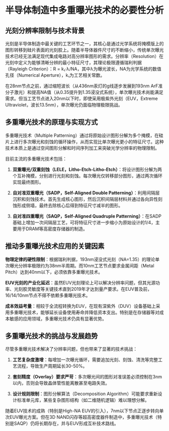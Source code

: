 # 半导体制造中多重曝光技术的必要性分析

## 光刻分辨率限制与技术背景

光刻是半导体制造中最关键的工艺环节之一，其核心是通过光学系统将掩模版上的图形转移到硅片表面的光刻胶上。随着半导体器件尺寸的不断缩小，传统单次曝光技术已经无法满足现代集成电路对高分辨率图形的需求。分辨率（Resolution）在光刻中定义为能够清晰分辨的最小特征尺寸，其理论极限遵循瑞利判据（Rayleigh Criterion）：R = k₁·λ/NA，其中λ为曝光波长，NA为光学系统的数值孔径（Numerical Aperture），k₁为工艺相关常数。

在28nm节点之前，通过缩短波长（从436nm汞灯的g线逐步发展到193nm ArF准分子激光）和提高NA值（从0.35提升到1.35浸没式系统），单次曝光技术尚能满足需求。但当工艺节点进入20nm以下时，即使采用极紫外光刻（EUV，Extreme Ultraviolet，波长13.5nm），单次曝光仍面临物理极限挑战。

## 多重曝光技术的原理与实现方式

多重曝光技术（Multiple Patterning）通过将原始设计图形分解为多个掩模，在硅片上进行多次曝光和刻蚀的循环操作，从而实现比单次曝光更小的特征尺寸。这种技术本质上是通过空间图形分解和时间序列加工来突破光学分辨率的物理限制。

目前主流的多重曝光技术包括：

1. **双重曝光/双重刻蚀（LELE，Litho-Etch-Litho-Etch）**：将设计图形分解为两个互补掩模，分别进行光刻和刻蚀。每次曝光仅转移部分图形，通过两次循环实现最终图形。

2. **自对准双重曝光（SADP，Self-Aligned Double Patterning）**：利用间隔层沉积和刻蚀技术。首先生成核心图形，然后沉积间隔层材料并通过各向异性刻蚀形成侧墙，最终去除核心后得到特征尺寸减半的图形。

3. **自对准四重曝光（SAQP，Self-Aligned Quadruple Patterning）**：在SADP基础上增加一次间隔层工艺，可将特征尺寸进一步缩小为原始设计的1/4，主要用于DRAM等高密度存储器的制造。

## 推动多重曝光技术应用的关键因素

**物理定律的硬性限制**：根据瑞利判据，193nm浸没式光刻（NA=1.35）的理论单次曝光分辨率极限约为38nm半周期。而10nm工艺节点要求金属间距（Metal Pitch）达到40nm以下，必须依靠多重曝光技术。

**EUV光刻的产业化延迟**：虽然EUV光刻理论上可以解决分辨率问题，但其光源功率、光刻胶灵敏度等关键技术直到2019年才达到量产要求。在EUV普及前，16/14/10nm节点不得不依赖多重曝光技术。

**成本效益考量**：相较于全流程转换为EUV，在现有深紫外（DUV）设备基础上采用多重曝光技术，能够延长设备使用寿命并降低资本支出。特别是在存储器等对成本敏感的应用领域，多重曝光技术仍具有显著优势。

## 多重曝光技术的挑战与发展趋势

尽管多重曝光技术解决了分辨率问题，但也带来了显著的技术挑战：

1. **工艺复杂度激增**：每增加一次曝光循环，需要追加光刻、刻蚀、清洗等完整工艺流程，导致生产周期延长30-50%。

2. **套刻精度（Overlay）要求严苛**：多次曝光间的图形对准误差必须控制在3nm以内，否则会导致晶体管性能离散甚至电路失效。

3. **设计规则限制**：图形分解算法（Decomposition Algorithm）可能要求重新设计标准单元库，某些复杂图形结构（如二维随机逻辑）难以理想分解。

随着EUV技术的成熟（特别是High-NA EUV的引入），7nm以下节点正逐步转向单次EUV曝光方案。但在3D NAND闪存等超高密度器件制造中，多重曝光技术（特别是SAQP）仍将长期存在，并与EUV形成互补技术路线。
